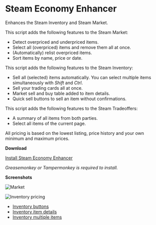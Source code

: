 # Steam Economy Enhancer

Enhances the Steam Inventory and Steam Market.

This script adds the following features to the Steam Market:

*    Detect overpriced and underpriced items.
*    Select all (overpriced) items and remove them all at once.
*    (Automatically) relist overpriced items.
*    Sort items by name, price or date.

This script adds the following features to the Steam Inventory:

*    Sell all (selected) items automatically. You can  select multiple items simultaneously with *Shift* and *Ctrl*.
*    Sell your trading cards all at once.
*    Market sell and buy table added to item details.
*    Quick sell buttons to sell an item without confirmations.

This script adds the following features to the Steam Tradeoffers:

*    A summary of all items from both parties.
*    Select all items of the current page.

All pricing is based on the lowest listing, price history and your own minimum and maximum prices.

**Download**

[Install Steam Economy Enhancer](https://raw.githubusercontent.com/Nuklon/Steam-Economy-Enhancer/master/code.user.js)

*Greasemonkey or Tampermonkey is required to install.*

**Screenshots**

![Market](http://i.imgur.com/A9Q7I9I.png)

![Inventory pricing](http://i.imgur.com/RyO8ZBY.png)

*    [Inventory buttons](http://i.imgur.com/i3xQ6gl.png)
*    [Inventory item details](http://i.imgur.com/9qrrcTP.png)
*    [Inventory multiple items](http://i.imgur.com/FzNN8Q8.png)
